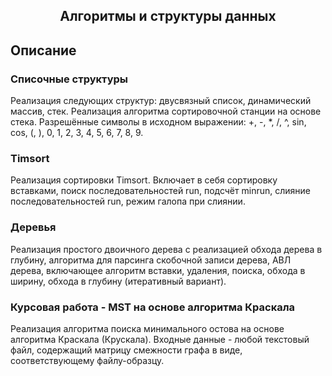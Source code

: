 <h2 align="center">Алгоритмы и структуры данных</h2>

## Описание

### Списочные структуры

Реализация следующих структур: двусвязный список, динамический массив, стек. Реализация алгоритма сортировочной станции на основе стека. Разрешённые символы в исходном выражении: +, -, *, /, ^, sin, cos, (, ), 0, 1, 2, 3, 4, 5, 6, 7, 8, 9.

### Timsort

Реализация сортировки Timsort. Включает в себя сортировку вставками, поиск последовательностей run, подсчёт minrun, слияние последовательностей run, режим галопа при слиянии.

### Деревья

Реализация простого двоичного дерева с реализацией обхода дерева в глубину, алгоритма для парсинга скобочной записи дерева, АВЛ дерева, включающее алгоритм вставки, удаления, поиска, обхода в ширину, обхода в глубину (итеративный вариант).

### Курсовая работа - MST на основе алгоритма Краскала

Реализация алгоритма поиска минимального остова на основе алгоритма Краскала (Крускала). Входные данные - любой текстовый файл, содержащий матрицу смежности графа в виде, соответствующему файлу-образцу.
